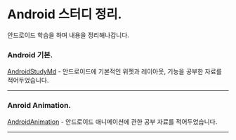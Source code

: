 # Android 스터디 정리.

안드로이드 학습을 하며 내용을 정리해나갑니다.

### Android 기본.

[AndroidStudyMd](/AndroidStudyMd) - 안드로이드에 기본적인 위젯과 레이아웃, 기능을 공부한 자료를 적어두었습니다.

---

### Anroid Animation.

[AndroidAnimation](/AndroidAnimation) - 안드로이드 애니메이션에 관한 공부 자료를 적어두었습니다.

---

